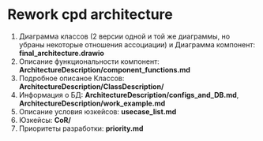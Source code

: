 # Rework cpd architecture

1. Диаграмма классов (2 версии одной и той же диаграммы, но убраны некоторые отношения ассоциации) и Диаграмма компонент: **final\_architecture.drawio**
2. Описание функциональности компонент: **ArchitectureDescription/component_functions.md** 
3. Подробное описаное Классов: **ArchitectureDescription/ClassDescription/** 
4. Информация о БД: **ArchitectureDescription/configs_and_DB.md**, **ArchitectureDescription/work_example.md**   
5. Описание условия юзкейсов: **usecase_list.md**
6. Юзкейсы: **CoR/**
7. Приоритеты разработки: **priority.md**